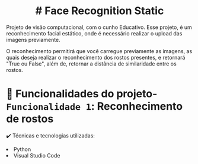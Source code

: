<h1 align="center"> # Face Recognition Static </h1>

Projeto de visão computacional, com o cunho Educativo. Esse projeto, é um reconhecimento facial estático, onde é necessário realizar o upload das imagens previamente. 

O reconhecimento permitirá que você carregue previamente as imagens, as quais deseja realizar o reconhecimento dos rostos presentes, e retornará "True ou False", além de, retornar a distância de similaridade entre os rostos.

# :hammer: Funcionalidades do projeto- `Funcionalidade 1`: Reconhecimento de rostos  

✔️ Técnicas e tecnologias utilizadas:

<li> Python
<li> Visual Studio Code
  

